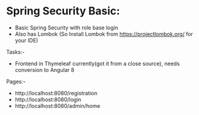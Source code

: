 # Spring Security Basic:
- Basic Spring Security with role base login
- Also has Lombok (So Install Lombok from https://projectlombok.org/ for your IDE)

Tasks:-
- Frontend in Thymeleaf currently(got it from a close source), needs conversion to Angular 8

Pages:-
- http://localhost:8080/registration
- http://localhost:8080/login
- http://localhost:8080/admin/home

